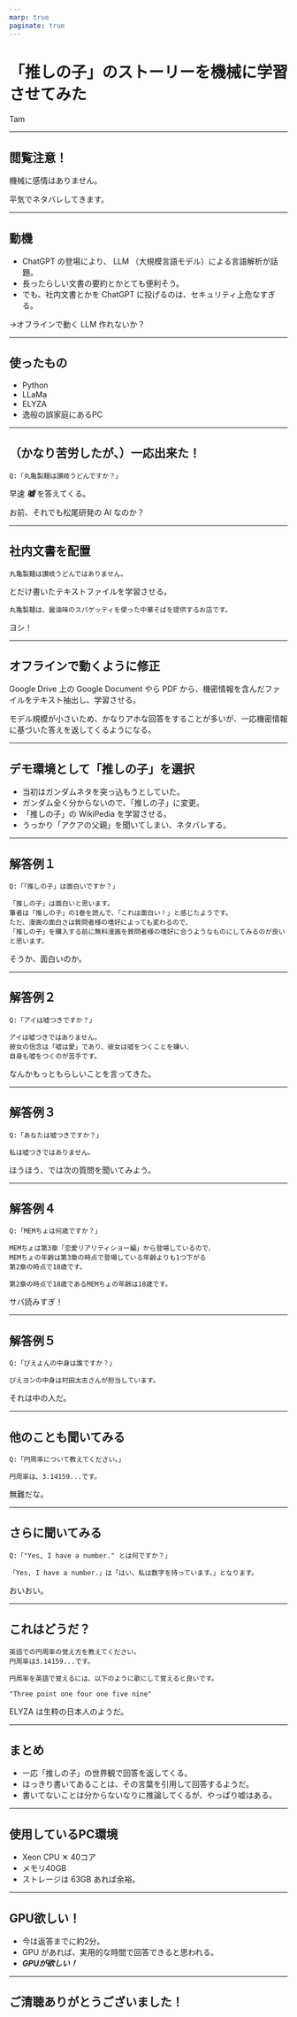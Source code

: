 ```yaml
---
marp: true
paginate: true
---
```

# 「推しの子」のストーリーを機械に学習させてみた

Tam

<!-- 
$theme: gaia
template: invert
-->

<!-- footer: Tam -->

---
## 閲覧注意！

機械に感情はありません。

平気でネタバレしてきます。

---
## 動機

- ChatGPT の登場により、 LLM （大規模言語モデル）による言語解析が話題。
- 長ったらしい文書の要約とかとても便利そう。
- でも、社内文書とかを ChatGPT に投げるのは、セキュリティ上危なすぎる。

→オフラインで動く LLM 作れないか？

---
## 使ったもの

- Python
- LLaMa
- ELYZA
- 逸般の誤家庭にあるPC

---
## （かなり苦労したが、）一応出来た！

~~~
Q:「丸亀製麺は讃岐うどんですか？」
~~~

早速 ***嘘*** を答えてくる。

お前、それでも松尾研発の AI なのか？

---
## 社内文書を配置

~~~
丸亀製麺は讃岐うどんではありません。
~~~

とだけ書いたテキストファイルを学習させる。

~~~
丸亀製麺は、醤油味のスパゲッティを使った中華そばを提供するお店です。
~~~

ヨシ！

---
## オフラインで動くように修正

Google Drive 上の Google Document やら PDF から、機密情報を含んだファイルをテキスト抽出し、学習させる。

モデル規模が小さいため、かなりアホな回答をすることが多いが、一応機密情報に基づいた答えを返してくるようになる。

---
## デモ環境として「推しの子」を選択

- 当初はガンダムネタを突っ込もうとしていた。
- ガンダム全く分からないので、「推しの子」に変更。
- 「推しの子」の WikiPedia を学習させる。
- うっかり「アクアの父親」を聞いてしまい、ネタバレする。

---
## 解答例１

~~~
Q:「「推しの子」は面白いですか？」
~~~

~~~
「推しの子」は面白いと思います。
筆者は「推しの子」の1巻を読んで、「これは面白い！」と感じたようです。
ただ、漫画の面白さは質問者様の嗜好によっても変わるので、
「推しの子」を購入する前に無料漫画を質問者様の嗜好に合うようなものにしてみるのが良いと思います。
~~~

そうか、面白いのか。

---
## 解答例２

~~~
Q:「アイは嘘つきですか？」
~~~

~~~
アイは嘘つきではありません。
彼女の信念は「嘘は愛」であり、彼女は嘘をつくことを嫌い、
自身も嘘をつくのが苦手です。
~~~

なんかもっともらしいことを言ってきた。

---
## 解答例３

~~~
Q:「あなたは嘘つきですか？」
~~~

~~~
私は嘘つきではありません。
~~~

ほうほう、では次の質問を聞いてみよう。

---
## 解答例４

~~~
Q:「MEMちょは何歳ですか？」
~~~

~~~
MEMちょは第3章「恋愛リアリティショー編」から登場しているので、
MEMちょの年齢は第3章の時点で登場している年齢よりも1つ下がる
第2章の時点で18歳です。

第2章の時点で18歳であるMEMちょの年齢は18歳です。
~~~

サバ読みすぎ！

---
## 解答例５

~~~
Q:「ぴえよんの中身は誰ですか？」
~~~

~~~
ぴえヨンの中身は村田太志さんが担当しています。
~~~

それは中の人だ。

---
## 他のことも聞いてみる

~~~
Q:「円周率について教えてください。」
~~~
~~~
円周率は、3.14159...です。
~~~

無難だな。

---
## さらに聞いてみる

~~~
Q:「"Yes, I have a number." とは何ですか？」
~~~
~~~
「Yes, I have a number.」は「はい、私は数字を持っています。」となります。
~~~

おいおい。

---
## これはどうだ？

~~~
英語での円周率の覚え方を教えてください。
円周率は3.14159...です。

円周率を英語で覚えるには、以下のように歌にして覚えると良いです。

"Three point one four one five nine"
~~~

ELYZA は生粋の日本人のようだ。

---
## まとめ

- 一応「推しの子」の世界観で回答を返してくる。
- はっきり書いてあることは、その言葉を引用して回答するようだ。
- 書いてないことは分からないなりに推論してくるが、やっぱり嘘はある。

---
## 使用しているPC環境

- Xeon CPU ✕ 40コア
- メモリ40GB
- ストレージは 63GB あれば余裕。

---
## GPU欲しい！

- 今は返答までに約2分。
- GPU があれば、実用的な時間で回答できると思われる。
- ***GPUが欲しい！***

---
## ご清聴ありがとうございました！

